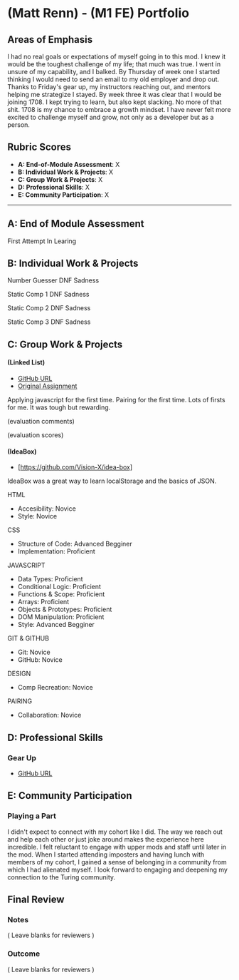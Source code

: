 # (Matt Renn) - (M1 FE) Portfolio

## Areas of Emphasis

I had no real goals or expectations of myself going in to this mod. I knew it would be the toughest challenge of my life; that much was true. I went in unsure of my capability, and I balked. By Thursday of week one I started thinking I would need to send an email to my old employer and drop out. Thanks to Friday's gear up, my instructors reaching out, and mentors helping me strategize I stayed. By week three it was clear that I would be joining 1708. I kept trying to learn, but also kept slacking. No more of that shit. 1708 is my chance to embrace a growth mindset. I have never felt more excited to challenge myself and grow, not only as a developer but as a person.

## Rubric Scores

* **A: End-of-Module Assessment**: X
* **B: Individual Work & Projects**: X
* **C: Group Work & Projects**: X
* **D: Professional Skills**: X
* **E: Community Participation**: X

-----------------------

## A: End of Module Assessment

First
Attempt
In
Learing


## B: Individual Work & Projects

Number Guesser
DNF
Sadness

Static Comp 1
DNF
Sadness

Static Comp 2
DNF
Sadness

Static Comp 3
DNF
Sadness

## C: Group Work & Projects

#### (Linked List)

* [GitHub URL](https://github.com/AdamMescher/linked-list)
* [Original Assignment](http://frontend.turing.io/projects/linked-list.html)

Applying javascript for the first time. Pairing for the first time. Lots of firsts for me. It was tough but rewarding.

(evaluation comments)

(evaluation scores)

#### (IdeaBox)

* [https://github.com/Vision-X/idea-box]

IdeaBox was a great way to learn localStorage and the basics of JSON.

HTML
* Accesibility: Novice
* Style: Novice

CSS
* Structure of Code: Advanced Begginer
* Implementation: Proficient

JAVASCRIPT
* Data Types: Proficient
* Conditional Logic: Proficient
* Functions & Scope: Proficient
* Arrays: Proficient
* Objects & Prototypes: Proficient
* DOM Manipulation: Proficient
* Style: Advanced Begginer

GIT & GITHUB
* Git: Novice
* GitHub: Novice

DESIGN
* Comp Recreation: Novice

PAIRING
* Collaboration: Novice

## D: Professional Skills

### Gear Up

* [GitHub URL]()

## E: Community Participation

### Playing a Part

I didn't expect to connect with my cohort like I did. The way we reach out and help each other or just joke around makes the experience here incredible. I felt reluctant to engage with upper mods and staff until later in the mod. When I started attending imposters and having lunch with members of my cohort, I gained a sense of belonging in a community from which I had alienated myself. I look forward to engaging and deepening my connection to the Turing community. 

## Final Review

### Notes

( Leave blanks for reviewers )

### Outcome

( Leave blanks for reviewers )
